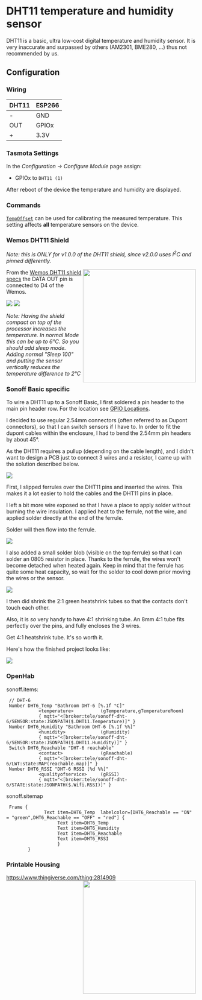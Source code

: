 # DHT11 temperature and humidity sensor

DHT11 is a basic, ultra low-cost digital temperature and humidity sensor. It is very inaccurate and surpassed by others (AM2301, BME280, ...) thus not recommended by us.

## Configuration

### Wiring
| DHT11   | ESP266 |
|---|---|
|-   |GND   |
|OUT   |GPIOx   |
|+  |3.3V    |

### Tasmota Settings
In the _Configuration -> Configure Module_ page assign:

- GPIOx to `DHT11 (1)`   

After reboot of the device the temperature and humidity are displayed.

### Commands
[`TempOffset`](Commands.md#tempoffset) can be used for calibrating the measured temperature. This setting affects **all** temperature sensors on the device.

### Wemos DHT11 Shield
_Note: this is ONLY for v1.0.0 of the DHT11 shield, since v2.0.0 uses I<sup>2</sup>C and pinned differently._

<img src="https://github.com/arendst/arendst.github.io/blob/master/media/wemos/wemos_dth11_shield.jpg?raw=true" align="right" width=300>

From the [Wemos DHT11 shield specs](https://wiki.wemos.cc/products%3aretired%3adht_shield_v1.0.0) the DATA OUT pin is connected to D4 of the Wemos.

<img src="https://github.com/arendst/arendst.github.io/blob/master/media/wemos/wemos_dht11_config_marked.jpg?raw=true"/>

<img src="https://github.com/arendst/arendst.github.io/blob/master/media/wemos/wemos_dht11_main_marked.jpg?raw=true"/>

_Note: Having the shield compact on top of the processor increases the temperature. In normal Mode this can be up to 6°C. So you should add sleep mode. Adding normal "Sleep 100" and putting the sensor vertically reduces the temperature difference to 2°C_

### Sonoff Basic specific
To wire a DHT11 up to a Sonoff Basic, I first soldered a pin header to the main pin header row. For the location see [GPIO Locations](GPIO-Locations#sonoff-basic).

I decided to use regular 2.54mm connectors (often referred to as Dupont connectors), so that I can switch sensors if I have to. In order to fit the dupont cables within the enclosure, I had to bend the 2.54mm pin headers by about 45°.

As the DHT11 requires a pullup (depending on the cable length), and I didn't want to design a PCB just to connect 3 wires and a resistor, I came up with the solution described below.

![](https://pbs.twimg.com/media/Dfutw9EW4AAB6IY.jpg)

First, I slipped ferrules over the DHT11 pins and inserted the wires. This makes it a lot easier to hold the cables and the DHT11 pins in place.

I left a bit more wire exposed so that I have a place to apply solder without burning the wire insulation. I applied heat to the ferrule, not the wire, and applied solder directly at the end of the ferrule.

Solder will then flow into the ferrule.

![](https://pbs.twimg.com/media/DfuuNi0XkAEYSyv.jpg)

I also added a small solder blob (visible on the top ferrule) so that I can solder an 0805 resistor in place. Thanks to the ferrule, the wires won't become detached when heated again. Keep in mind that the ferrule has quite some heat capacity, so wait for the solder to cool down prior moving the wires or the sensor.

![](https://pbs.twimg.com/media/DfuuvQKXUAAYaZx.jpg)

I then did shrink the 2:1 green heatshrink tubes so that the contacts don't touch each other.

Also, it is *so* very handy to have 4:1 shrinking tube. An 8mm 4:1 tube fits perfectly over the pins, and fully encloses the 3 wires.

Get 4:1 heatshrink tube. It's so worth it.

Here's how the finished project looks like:

![](https://pbs.twimg.com/media/Dfuz8TuWkAEfmTJ.jpg)

### OpenHab

sonoff.items:
```
 // DHT-6
 Number DHT6_Temp "Bathroom DHT-6 [%.1f °C]"
            <temperature>          (gTemperature,gTemperatureRoom)
            { mqtt="<[broker:tele/sonoff-dht-6/SENSOR:state:JSONPATH($.DHT11.Temperature)]" }
 Number DHT6_Humidity "Bathroom DHT-6 [%.1f %%]"
            <humidity>             (gHumidity)       
            { mqtt="<[broker:tele/sonoff-dht-6/SENSOR:state:JSONPATH($.DHT11.Humidity)]" }
 Switch DHT6_Reachable "DHT-6 reachable"
            <contact>              (gReachable)      
            { mqtt="<[broker:tele/sonoff-dht-6/LWT:state:MAP(reachable.map)]" }
 Number DHT6_RSSI "DHT-6 RSSI [%d %%]"
            <qualityofservice>     (gRSSI)
            { mqtt="<[broker:tele/sonoff-dht-6/STATE:state:JSONPATH($.Wifi.RSSI)]" }
```

sonoff.sitemap
```
 Frame {
              Text item=DHT6_Temp  labelcolor=[DHT6_Reachable == "ON" = "green",DHT6_Reachable == "OFF" = "red"] {
                   Text item=DHT6_Temp
                   Text item=DHT6_Humidity
                   Text item=DHT6_Reachable
                   Text item=DHT6_RSSI
                   }
        }
```

### Printable Housing

https://www.thingiverse.com/thing:2814909
<img src="https://cdn.thingiverse.com/renders/e4/71/a6/72/4e/e82dcefae2da7355761cba5b90d459db_preview_featured.jpg" align="right" width=300>

